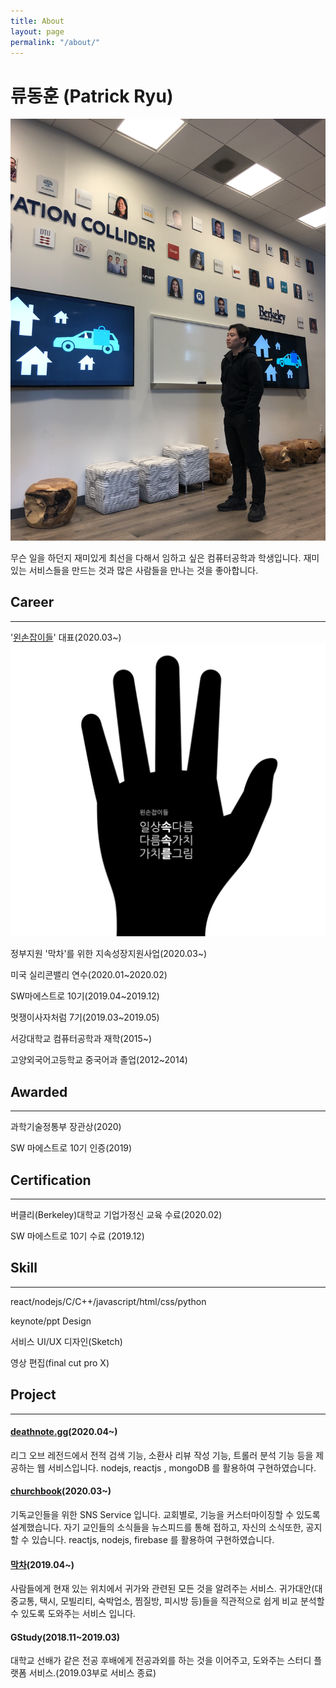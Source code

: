 ```yaml
---
title: About
layout: page
permalink: "/about/"
---
```


# 류동훈 (Patrick Ryu)

![버클리에서](https://github.com/dong149/image_resources/blob/master/patrick_blog/%EC%8A%A4%ED%81%AC%EB%A6%B0%EC%83%B7%202020-03-31%20%EC%98%A4%ED%9B%84%209.09.15.png?raw=true)

무슨 일을 하던지 재미있게 최선을 다해서 임하고 싶은 컴퓨터공학과 학생입니다.
재미있는 서비스들을 만드는 것과 많은 사람들을 만나는 것을 좋아합니다.

## Career

---

'[왼손잡이들](https://oenson-landing-page.firebaseapp.com/)' 대표(2020.03~)
![왼손잡이들](https://github.com/dong149/image_resources/blob/master/oenson/oenson.jpg?raw=true)

정부지원 '막차'를 위한 지속성장지원사업(2020.03~)

미국 실리콘밸리 연수(2020.01~2020.02)

SW마에스트로 10기(2019.04~2019.12)

멋쟁이사자처럼 7기(2019.03~2019.05)

서강대학교 컴퓨터공학과 재학(2015~)

고양외국어고등학교 중국어과 졸업(2012~2014)

## Awarded

---

과학기술정통부 장관상(2020)

SW 마에스트로 10기 인증(2019)

## Certification

---

버클리(Berkeley)대학교 기업가정신 교육 수료(2020.02)

SW 마에스트로 10기 수료 (2019.12)

## Skill

---

react/nodejs/C/C++/javascript/html/css/python

keynote/ppt Design

서비스 UI/UX 디자인(Sketch)

영상 편집(final cut pro X)

## Project

---
#### [deathnote.gg](https://league-of-legend-service.herokuapp.com/)(2020.04~)

리그 오브 레전드에서 전적 검색 기능, 소환사 리뷰 작성 기능, 트롤러 분석 기능 등을 제공하는 웹 서비스입니다.
nodejs, reactjs , mongoDB 를 활용하여 구현하였습니다.


#### [churchbook](https://friday-prayer-meeting.firebaseapp.com)(2020.03~)

기독교인들을 위한 SNS Service 입니다. 교회별로, 기능을 커스터마이징할 수 있도록 설계했습니다.
자기 교인들의 소식들을 뉴스피드를 통해 접하고, 자신의 소식또한, 공지할 수 있습니다.
reactjs, nodejs, firebase 를 활용하여 구현하였습니다.

#### [막차](https://makkcha.com)(2019.04~)

사람들에게 현재 있는 위치에서 귀가와 관련된 모든 것을 알려주는 서비스.
귀가대안(대중교통, 택시, 모빌리티, 숙박업소, 찜질방, 피시방 등)들을 직관적으로 쉽게 비교 분석할 수 있도록 도와주는 서비스 입니다.

#### GStudy(2018.11~2019.03)

대학교 선배가 같은 전공 후배에게 전공과외를 하는 것을 이어주고, 도와주는 스터디 플랫폼 서비스.(2019.03부로 서비스 종료)
